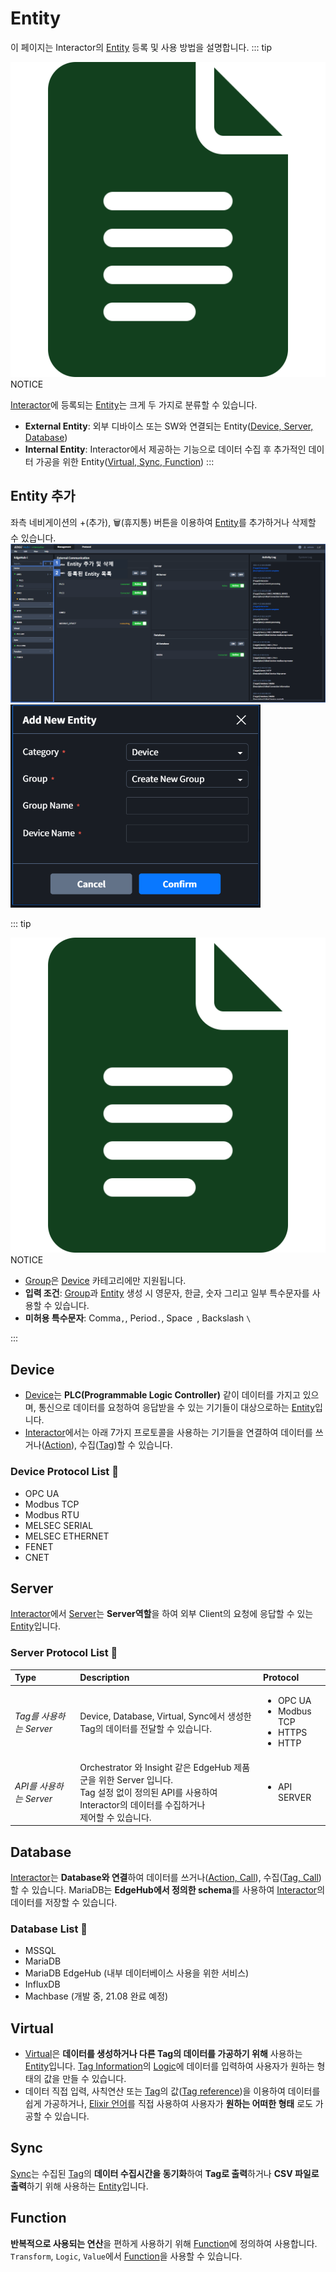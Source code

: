 # Entity
이 페이지는 Interactor의 <u>Entity</u> 등록 및 사용 방법을 설명합니다.
::: tip <p class="custom-block-title"><img src="../../img/icon/tip.svg">NOTICE</p>
<u>Interactor</u>에 등록되는 <u>Entity</u>는 크게 두 가지로 분류할 수 있습니다.
* **External Entity**: 외부 디바이스 또는 SW와 연결되는 Entity(<u>Device, Server, Database</u>)
* **Internal Entity**: Interactor에서 제공하는 기능으로 데이터 수집 후 추가적인 데이터 가공을 위한 Entity(<u>Virtual, Sync, Function</u>)
:::

## Entity 추가
좌측 네비게이션의 +(추가), 🗑(휴지통) 버튼을 이용하여 <u>Entity</u>를 추가하거나 삭제할 수 있습니다.  
![img](../../img/entity/add.png)
<img src="../../img/entity/add_modal.png" width="400">

::: tip <p class="custom-block-title"><img src="../../img/icon/tip.svg">NOTICE</p>
- <u>Group</u>은 <u>Device</u> 카테고리에만 지원됩니다.  
- **입력 조건**: <u>Group</u>과 <u>Entity</u> 생성 시 영문자, 한글, 숫자 그리고 일부 특수문자를 사용할 수 있습니다.  
- **미허용 특수문자**: Comma`,`, Period`.`, Space` `, Backslash `\`

:::

## Device
- <u>Device</u>는 **PLC(Programmable Logic Controller)** 같이 데이터를 가지고 있으며, 통신으로 데이터를 요청하여 응답받을 수 있는 기기들이 대상으로하는 <u>Entity</u>입니다.  
- <u>Interactor</u>에서는 아래 7가지 프로토콜을 사용하는 기기들을 연결하여 데이터를 쓰거나(<u>Action</u>), 수집(<u>Tag</u>)할 수 있습니다. 

### Device Protocol List :memo:
- OPC UA
- Modbus TCP
- Modbus RTU
- MELSEC SERIAL
- MELSEC ETHERNET
- FENET
- CNET

## Server
<u>Interactor</u>에서 <u>Server</u>는 **Server역할**을 하여 외부 Client의 요청에 응답할 수 있는 <u>Entity</u>입니다.  

### Server Protocol List :memo:
| Type | Description | Protocol | 
| :- | :- | :- |
| _Tag를 사용하는 Server_ | Device, Database, Virtual, Sync에서 생성한 Tag의 데이터를 전달할 수 있습니다. | <ul><li>OPC UA</li><li>Modbus TCP</li><li>HTTPS</li><li>HTTP</li></ul> |
| _API를 사용하는 Server_ | Orchestrator 와 Insight 같은 EdgeHub 제품군을 위한 Server 입니다.<br/>Tag 설정 없이 정의된 API를 사용하여 Interactor의 데이터를 수집하거나<br/> 제어할 수 있습니다. | <ul><li>API SERVER</li></ul> |

## Database
<u>Interactor</u>는 **Database와 연결**하여 데이터를 쓰거나(<u>Action, Call</u>), 수집(<u>Tag, Call</u>) 할 수 있습니다. MariaDB는 **EdgeHub에서 정의한 schema**를 사용하여 <u>Interactor</u>의 데이터를 저장할 수 있습니다.

### Database List :memo:
* MSSQL
* MariaDB
* MariaDB EdgeHub (내부 데이터베이스 사용을 위한 서비스)
* InfluxDB
* Machbase (개발 중, 21.08 완료 예정)

## Virtual
- <u>Virtual</u>은 **데이터를 생성하거나 다른 Tag의 데이터를 가공하기 위해** 사용하는 <u>Entity</u>입니다. <u>Tag Information</u>의 <u>Logic</u>에 데이터를 입력하여 사용자가 원하는 형태의 값을 만들 수 있습니다.   
- 데이터 직접 입력, 사칙연산 또는 <u>Tag</u>의 값(<u>Tag reference</u>)을 이용하여 데이터를 쉽게 가공하거나, [Elixir 언어](../elixir/elixirSyntax.md)를 직접 사용하여 사용자가 **원하는 어떠한 형태** 로도 가공할 수 있습니다.

## Sync
<u>Sync</u>는 수집된 <u>Tag</u>의 **데이터 수집시간을 동기화**하여 **Tag로 출력**하거나 **CSV 파일로 출력**하기 위해 사용하는 <u>Entity</u>입니다.

## Function
**반복적으로 사용되는 연산**을 편하게 사용하기 위해 <u>Function</u>에 정의하여 사용합니다. `Transform`, `Logic`, `Value`에서 <u>Function</u>을 사용할 수 있습니다.  